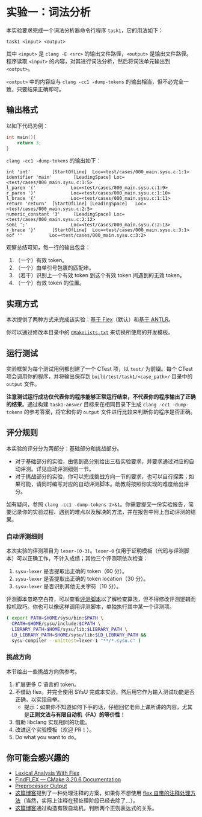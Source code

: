 # 实验一：词法分析

本实验要求完成一个词法分析器命令行程序 `task1`，它的用法如下：

```
task1 <input> <output>
```

其中 `<input>` 是 `clang -E <src>` 的输出文件路径，`<output>` 是输出文件路径。程序读取 `<input>` 的内容，对其进行词法分析，然后将词法单元输出到 `<output>`。

`<output>` 中的内容应与 `clang -cc1 -dump-tokens` 的输出相当，但不必完全一致，只要结果正确即可。

## 输出格式

以如下代码为例：

```c
int main(){
    return 3;
}
```

`clang -cc1 -dump-tokens` 的输出如下：

```
int 'int'        [StartOfLine]  Loc=<test/cases/000_main.sysu.c:1:1>
identifier 'main'        [LeadingSpace] Loc=<test/cases/000_main.sysu.c:1:5>
l_paren '('             Loc=<test/cases/000_main.sysu.c:1:9>
r_paren ')'             Loc=<test/cases/000_main.sysu.c:1:10>
l_brace '{'             Loc=<test/cases/000_main.sysu.c:1:11>
return 'return'  [StartOfLine] [LeadingSpace]   Loc=<test/cases/000_main.sysu.c:2:5>
numeric_constant '3'     [LeadingSpace] Loc=<test/cases/000_main.sysu.c:2:12>
semi ';'                Loc=<test/cases/000_main.sysu.c:2:13>
r_brace '}'      [StartOfLine]  Loc=<test/cases/000_main.sysu.c:3:1>
eof ''          Loc=<test/cases/000_main.sysu.c:3:2>
```

观察总结可知，每一行的输出包含：

1. （一个）有效 token。
2. （一个）由单引号包裹的匹配串。
3. （若干）识别上一个有效 token 到这个有效 token 间遇到的无效 token。
4. （一个）有效 token 的位置。

## 实现方式

本次提供了两种方式来完成该实验：[基于 Flex](./flex)（默认）和[基于 ANTLR](./antlr)。

你可以通过修改本目录中的 [`CMakeLists.txt`](./CMakeLists.txt) 来切换所使用的开发模板。

## 运行测试

实验框架为每个测试用例都创建了一个 CTest 项，以 `test/` 为前缀。每个 CTest 项会调用你的程序，并将输出保存到 `build/test/task1/<case_path>/` 目录中的 `output` 文件。

**注意测试运行成功仅代表你的程序能够正常运行结束，不代表你的程序输出了正确的结果**。通过构建 `task1-answer` 目标来在相同目录下生成 `clang -cc1 -dump-tokens` 的参考答案，将它和你的 `output` 文件进行比较来判断你的程序是否正确。

## 评分规则

本实验的评分分为两部分：基础部分和挑战部分。

- 对于基础部分的实验，由低到高分别给出三档实验要求，并要求通过对应的自动评测。详见自动评测细则一节。
- 对于挑战部分的实验，你可以完成挑战方向一节的要求，也可以自行探索；如果可能，请同时编写对应的自动评测脚本。助教将按照你实现的难度给出评分。

如有疑问，参照 `clang -cc1 -dump-tokens 2>&1`。你需要提交一份实验报告，简要记录你的实验过程、遇到的难点以及解决的方法，并在报告中附上自动评测的结果。

### 自动评测细则

本次实验的评测项目为 `lexer-[0-3]`。`lexer-0` 仅用于证明模板（代码与评测脚本）可以正确工作，不计入成绩；其他三个评测项依次检查：

1. `sysu-lexer` 是否提取出正确的 token（60 分）。
2. `sysu-lexer` 是否提取出正确的 token location（30 分）。
3. `sysu-lexer` 是否识别其他无关字符（10 分）。

评测脚本忽略空白符，可以查看[评测脚本](../compiler/sysu-compiler)以了解检查算法，但不得修改评测逻辑而投机取巧。你也可以像这样调用评测脚本，单独执行其中某一个评测项。

```bash
( export PATH=$HOME/sysu/bin:$PATH \
  CPATH=$HOME/sysu/include:$CPATH \
  LIBRARY_PATH=$HOME/sysu/lib:$LIBRARY_PATH \
  LD_LIBRARY_PATH=$HOME/sysu/lib:$LD_LIBRARY_PATH &&
  sysu-compiler --unittest=lexer-1 "**/*.sysu.c" )
```

### 挑战方向

本节给出一些挑战方向供参考。

1. 扩展更多 C 语言的 token。
2. 不借助 flex，并完全使用 SYsU 完成本实验，然后用它作为输入测试功能是否正确，以实现自举。
   - 提示：如果你不知道如何下手的话，仔细回忆老师上课所讲的内容，尤其是**正则文法与有限自动机（FA）的等价性**！
3. 借助 libclang 实现相同的功能。
4. 改进这个实验模板（欢迎 PR！）。
5. Do what you want to do。

## 你可能会感兴趣的

- [Lexical Analysis With Flex](http://westes.github.io/flex/manual/)
- [FindFLEX — CMake 3.20.6 Documentation](https://cmake.org/cmake/help/v3.20/module/FindFLEX.html)
- [Preprocessor Output](https://gcc.gnu.org/onlinedocs/gcc-13.2.0/cpp/Preprocessor-Output.html)
- [这篇博客](https://wu-kan.cn/2020/05/14/%E4%BD%BF%E7%94%A8%E8%AF%8D%E6%B3%95%E5%88%86%E6%9E%90%E5%99%A8-Flex-%E6%8F%90%E5%8F%96%E7%A8%8B%E5%BA%8F%E4%B8%AD%E7%9A%84%E6%95%B4%E6%95%B0%E5%92%8C%E6%B5%AE%E7%82%B9%E6%95%B0/)提到了一种处理注释的方案，如果你不想使用 [flex 自带的注释处理方法](http://westes.github.io/flex/manual/Comments-in-the-Input.html)（当然，实际上注释在预处理阶段已经去除了…）。
- [这篇博客](https://wu-kan.cn/2020/07/03/%E6%AD%A3%E5%88%99%E8%A1%A8%E8%BE%BE%E5%BC%8F%E5%85%B3%E7%B3%BB%E5%88%A4%E5%AE%9A/)通过构造有限自动机，判断两个正则表达式的关系。
